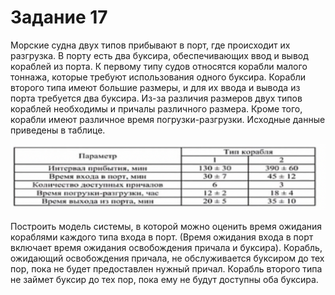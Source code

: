 # Задание 17
Морские судна двух типов прибывают в порт, где происходит их разгрузка. В порту есть два буксира, обеспечивающих ввод и вывод кораблей из порта. К первому типу судов относятся корабли малого тоннажа, которые требуют использования одного буксира. Корабли второго типа имеют большие размеры, и для их ввода и вывода из порта требуется два буксира. Из-за различия размеров двух типов кораблей необходимы и причалы различного размера. Кроме того, корабли имеют различное время погрузки-разгрузки. Исходные данные приведены в таблице.

![Таблица](image.png)

Построить модель системы, в которой можно оценить время ожидания кораблями каждого типа входа в порт. (Время ожидания входа в порт включает время ожидания освобождения причала и буксира). Корабль, ожидающий освобождения причала, не обслуживается буксиром до тех пор, пока не будет предоставлен нужный причал. Корабль второго типа не займет буксир до тех пор, пока ему не будут доступны оба буксира.